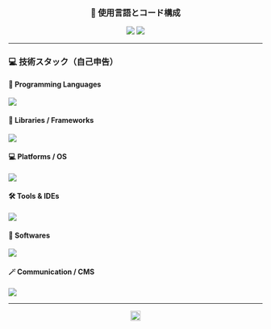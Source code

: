 <!-- 🧠 使用言語の割合とコードサイズ比率 -->
<h3 align="center">🧠 使用言語とコード構成</h3>

<p align="center">
  <!-- 言語の割合 -->

  <img src="https://github-profile-summary-cards.vercel.app/api/cards/repos-per-language?username=KKAWAI1998&theme=dracula" />
  <img src="https://github-profile-summary-cards.vercel.app/api/cards/most-commit-language?username=KKAWAI1998&theme=dracula" />

</p>

---

<!-- 🛠 使用言語 & フレームワーク（SkillIcons形式） -->
### 💻 技術スタック（自己申告）

#### 🧠 Programming Languages
<p>
  <img src="https://skillicons.dev/icons?i=python,cpp,matlab,latex,html,css,js" />
</p>

#### 🧰 Libraries / Frameworks
<p>
  <img src="https://skillicons.dev/icons?i=flask,fastapi,django,react,vue,nodejs,express,bootstrap,tailwind" />
</p>

#### 💻 Platforms / OS
<p>
  <img src="https://skillicons.dev/icons?i=linux,windows,github,git" />
</p>

#### 🛠 Tools & IDEs
<p>
  <img src="https://skillicons.dev/icons?i=vscode,visualstudio,docker,figma,unity,arduino" />
</p>

#### 🧪 Softwares
<p>
  <img src="https://skillicons.dev/icons?i=blender,photoshop,aftereffects" />
</p>

#### 🪄 Communication / CMS
<p>
  <img src="https://skillicons.dev/icons?i=discord,slack,notion,wordpress" />
</p>

---

<!-- 👤 GitHub フォローボタン -->
<p align="center">
  <a href="https://github.com/KKAWAI1998">
    <img height="20" src="https://img.shields.io/github/followers/KKAWAI1998?label=Follow&logo=github&style=flat" />
  </a>
</p>
